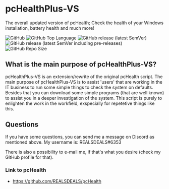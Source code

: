 # pcHealthPlus-VS

The overall updated version of pcHealth; Check the health of your Windows installation, battery health and much more!

![GitHub](https://img.shields.io/github/license/REALSDEALS/pcHealthPlus-VS?label=License) ![GitHub Top Language](https://img.shields.io/github/languages/top/REALSDEALS/pcHealthPlus-VS?color=green&label=Batchfile) ![GitHub release (latest SemVer)](https://img.shields.io/github/v/release/REALSDEALS/pcHealthPlus-VS?label=Release) ![GitHub release (latest SemVer including pre-releases)](https://img.shields.io/github/v/release/REALSDEALS/pcHealthPlus-VS?include_prereleases&label=Release) ![GitHub Repo Size](https://img.shields.io/github/repo-size/REALSDEALS/pcHealthPlus-VS?label=Repo%20Size)

## What is the main purpose of pcHealthPlus-VS?

pcHealthPlus-VS is an extension/rewrite of the original pcHealth script. The main purpose of pcHealthPlus-VS is to assist 'users' that are working in the IT business to run some simple things to check the system on defaults. Besides that you can download some simple programs (that are well known) to assist you in a deeper investigation of the system. This script is purely to enlighten the work in the workfield, exspecially for repetetive things like this.

## Questions

If you have some questions, you can send me a message on Discord as mentioned above.
My username is: REALSDEALS#6353

There is also a possibility to e-mail me, if that's what you desire (check my GitHub profile for that).

### Link to pcHealth
- https://github.com/REALSDEALS/pcHealth